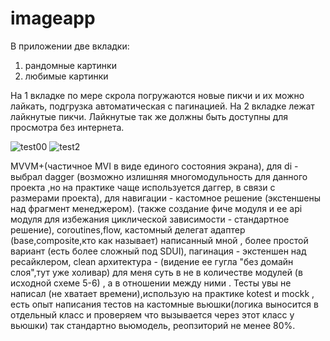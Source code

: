 # imageapp
В приложении две вкладки:
1) рандомные картинки
2) любимые картинки

На 1 вкладке по мере скрола погружаются новые пикчи и их можно лайкать, подгрузка автоматическая с пагинацией.
На 2 вкладке лежат лайкнутые пикчи. Лайкнутые так же должны быть доступны для просмотра без интернета.

![test00](https://github.com/vpn90544/imageapp/assets/150622435/4cb0f55a-d367-487c-83cc-b53f699d5c92)
![test2](https://github.com/vpn90544/imageapp/assets/150622435/6c27bb47-c603-4827-aeb9-cb67396ac019)

  MVVM+(частичное MVI в виде единого состояния экрана),
  для di - выбрал dagger (возможно излишняя многомодульность для данного проекта ,но на практике чаще используется даггер, в связи с размерами проекта),
  для навигации - кастомное решение (экстеншены над фрагмент менеджером). (также создание фиче модуля и ее api модуля для избежания циклической зависимости - стандартное решение),
  coroutines,flow,
  кастомный делегат адаптер (base,composite,кто как называет) написанный мной , более простой вариант (есть более сложный под SDUI),
  пагинация - экстеншен над ресайклером,
  clean архитектура - (видение ее гугла "без домайн слоя",тут уже холивар) для меня суть в не в количестве модулей (в исходной схеме 5-6) , а в отношении между ними .
  Тесты увы не написал (не хватает времени),использую на практике kotest и mockk , есть опыт написания тестов на кастомные вьюшки(логика выносится в отдельный класс и проверяем что вызывается через этот класс у вьюшки)
  так стандартно вьюмодель, реопзиторий не менее 80%.
